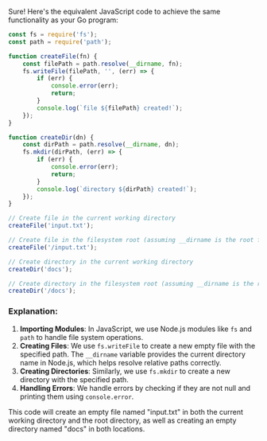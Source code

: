  Sure! Here's the equivalent JavaScript code to achieve the same functionality as your Go program:

```javascript
const fs = require('fs');
const path = require('path');

function createFile(fn) {
    const filePath = path.resolve(__dirname, fn);
    fs.writeFile(filePath, '', (err) => {
        if (err) {
            console.error(err);
            return;
        }
        console.log(`file ${filePath} created!`);
    });
}

function createDir(dn) {
    const dirPath = path.resolve(__dirname, dn);
    fs.mkdir(dirPath, (err) => {
        if (err) {
            console.error(err);
            return;
        }
        console.log(`directory ${dirPath} created!`);
    });
}

// Create file in the current working directory
createFile('input.txt');

// Create file in the filesystem root (assuming __dirname is the root for this example)
createFile('/input.txt');

// Create directory in the current working directory
createDir('docs');

// Create directory in the filesystem root (assuming __dirname is the root for this example)
createDir('/docs');
```

### Explanation:
1. **Importing Modules**: In JavaScript, we use Node.js modules like `fs` and `path` to handle file system operations.
2. **Creating Files**: We use `fs.writeFile` to create a new empty file with the specified path. The `__dirname` variable provides the current directory name in Node.js, which helps resolve relative paths correctly.
3. **Creating Directories**: Similarly, we use `fs.mkdir` to create a new directory with the specified path.
4. **Handling Errors**: We handle errors by checking if they are not null and printing them using `console.error`.

This code will create an empty file named "input.txt" in both the current working directory and the root directory, as well as creating an empty directory named "docs" in both locations.

